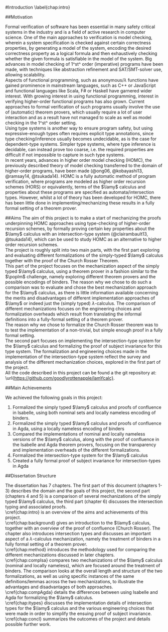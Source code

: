 #Introduction
\label{chap:intro}

##Motivation

Formal verification of software has been essential in many safety critical systems in the industry and is a field of active research in computer science. One of the main approaches to verification is model checking, wherein a system specification is checked against certain correctness properties, by generating a model of the system, encoding the desired correctness property as a logical formula and then exhaustively checking whether the given formula is satisfiable in the model of the system. Big advances in model checking of 1^st^ order (imperative) programs have been made, with techniques like abstraction refinement and SAT/SMT-solver use, allowing scalability.   
Aspects of functional programming, such as anonymous/$\lambda$ functions have gained prominence in mainstream languages, such as C++ or JavaScript and functional languages like Scala, F# or Haskell have garnered wider interest. With growing interest in using functional programming, interest in verifying higher-order functional programs has also grown. Current approaches to formal verification of such programs usually involve the use of (automatic) theorem provers, which usually require a lot of user interaction and as a result have not managed to scale as well as model checking in the 1^st^ order setting.    
Using type systems is another way to ensure program safety, but using expressive-enough types often requires explicit type annotations, since type checking/inference usually becomes undecidable, as is the case for dependent-type systems. Simpler type systems, where type inference is decidable, can instead prove too coarse, i.e. the required properties are difficult if not impossible to capture in such type systems.    
In recent years, advances in higher order model checking (HOMC), the previously described theory of model checking transferred to the domain of higher-order programs, have been made (@ong06, @kobayashi13, @ramsay14, @tsukada14). HOMC is a fully automatic method of program verification, where programs are modeled as higher order recursion schemes (HORS) or equivalently, terms of the $\lamy$ calculus and properties about these programs are specified as automata/intersection types. However, whilst a lot of theory has been developed for HOMC, there has been little done in implementing/mechanizing these results in a fully formal setting of a theorem prover.   


##Aims
The aim of this project is to make a start of mechanizing the proofs underpinning HOMC approaches using type-checking of higher-order recursion schemes, by formally proving certain key properties about the $\lamy$ calculus with an intersection-type system (@clairambault13, @tsukada14), which can be used to study HOMC as an alternative to higher order recursion schemes.    
The project is roughly split into two main parts, with the first part exploring and evaluating different formalizations of the simply-typed $\lamy$ calculus together with the proof of the Church Rosser Theorem.    
This part of the project focuses on the mechanization aspect of the simply typed $\lamy$ calculus, using a theorem prover in a fashion similar to the $\poplm$ challenge, namely exploring different theorem provers and the possible encodings of binders. The reason why we chose to do such a comparison was to evaluate and chose the best mechanization approach for the $\lamy$ calculus, as there is little information available concerning the merits and disadvantages of different implementation approaches of $\lamy$ or indeed just the (simply typed) $\lambda$-calculus. The comparison of different mechanizations focuses on the engineering choices and formalization overheads which result from translating the informal definitions into a fully-formal setting of a theorem prover.    
The reason why we chose to formalize the Church Rosser theorem was to to test the implementation of a non-trivial, but simple enough proof in a fully formal setting.   
The second part focuses on implementing the intersection-type system for the $\lamy$ calculus and formalizing the proof of subject invariance for this type system. The formalization and engineering choices made in the implementation of the intersection-type system reflect the survey and analysis of the different mechanization choices, explored in the first part of the project.   
All the code described in this project can be found a the git repository at: \url{https://github.com/goodlyrottenapple/lamYcalc}.

##Main Achievements

We achieved the following goals in this project:

1)	Formalized the simply typed $\lamy$ calculus and proofs of confluence in Isabelle, using both nominal sets and locally nameless encoding of binders.
2)	Formalized the simply typed $\lamy$ calculus and proofs of confluence in Agda, using a locally nameless encoding of binders
3)	Compared the implementations of nominal and locally nameless versions of the $\lamy$ calculus, along with the proof of confluence in the Isabelle and Agda theorem provers, focusing on the transparency and implementation overheads of the different formalizations. 
4)	Formalized the intersection-type system for the $\lamy$ calculus 
5)	Created a fully formal proof of subject invariance for intersection-types in Agda


##Dissertation Structure

The dissertation has 7 chapters. The first part of this document (chapters 1-3) describes the domain and the goals of this project, the second part (chapters 4 and 5) is a comparison of several mechanizations of the simply typed $\lamy$ calculus, the third part (chapter 6) discusses the intersection typing and associated proofs.     
\cref{chap:intro} is an overview of the aims and achievements of this project.    
\cref{chap:background} gives an introduction to the $\lamy$ calculus, together with an overview of the proof of confluence (Church Rosser). The chapter also introduces intersection types and discusses an important aspect of a $\lambda$-calculus mechanization, namely the treatment of binders in a fully formal setting of a theorem prover.    
\cref{chap:method} introduces the methodology used for comparing the different mechanizations discussed in later chapters.   
\cref{chap:compIsa} compares two mechanizations of the $\lamy$ calculus (nominal and locally nameless), which are focused around the treatment of binders. The comparison looks at the overall length and structure of the two formalizations, as well as using specific instances of the same definitions/lemmas across the two mechanizations, to illustrate the advantages and disadvantages of both approaches.    
\cref{chap:compAgda} details the differences between using Isabelle and Agda for formalizing the $\lamy$ calculus.   
\cref{chap:itypes} discusses the implementation details of intersection types for the $\lamy$ calculus and the various engineering choices that were made in order to simplify the ensuing proof of subject invariance.    
\cref{chap:concl} summarizes the outcomes of the project and details possible further work.

